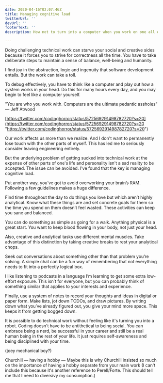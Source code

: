```yaml
---
date: 2020-04-16T02:07:46Z
title: Managing cognitive load
twitterUrl: ''
devUrl: ''
footerText: ''
description: How not to turn into a computer when you work on one all day

---
```

Doing challenging technical work can starve your social and creative sides because it forces you to strive for correctness all the time. You have to take deliberate steps to maintain a sense of balance, well-being and humanity.

I find joy in the abstraction, logic and ingenuity that software development entails. But the work can take a toll.

To debug effectively, you have to think like a computer and play out how a system works in your head. Do this for many hours every day, and you may begin to feel like a computer yourself.

"You are who you work with. Computers are the ultimate pedantic assholes" — Jeff Atwood

[https://twitter.com/codinghorror/status/572569291498782720?s=20](https://twitter.com/codinghorror/status/572569291498782720?s=20 "https://twitter.com/codinghorror/status/572569291498782720?s=20")

Our work affects us more than we realize. And I don't want to permanently lose touch with the other parts of myself. This has led me to seriously consider leaving engineering entirely.

But the underlying problem of getting sucked into technical work at the expense of other parts of one's life and personality isn't a sad reality to be accepted. The issue can be avoided. I've found that the key is managing cognitive load.

Put another way, you’ve got to avoid overworking your brain’s RAM. Following a few guidelines makes a huge difference.

Find time throughout the day to do things you love but which aren’t highly analytical. Know what these things are and set concrete goals for them so the time you spend on them doesn’t feel wasted. These activities can keep you sane and balanced.

You can do something as simple as going for a walk. Anything physical is a great start. You want to keep blood flowing in your body, not just your head.

Also, creative and analytical tasks use different mental muscles. Take advantage of this distinction by taking creative breaks to rest your analytical chops.

Seek out conversations about something other than that problem you’re solving. A simple chat can be a fun way of remembering that not everything needs to fit into a perfectly logical box.

I like listening to podcasts in a language I’m learning to get some extra low-effort exposure. This isn’t for everyone, but you can probably think of something similar that applies to your interests and experience.

Finally, use a system of notes to record your thoughts and ideas in digital or paper form. Make lists, jot down TODOs, and draw pictures. By writing down what you’ve already figured out, you give your mind more space. This keeps it from getting bogged down.

It is possible to do technical work without feeling like it's turning you into a robot. Coding doesn't have to be antithetical to being social. You can embrace being a nerd, be successful in your career and still be a real human being in the rest of your life. It just requires self-awareness and being disciplined with your time.

(joey mechanical boy?)

Churchill — having a hobby — Maybe this is why Churchill insisted so much on the importance of having a hobby separate from your main work (I can't include this because it's another reference to Perell/Forte. This should tell me that I need to diversivy my consumption.)